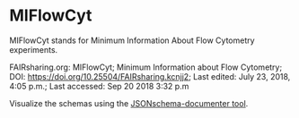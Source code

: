 MIFlowCyt
=========

MIFlowCyt stands for Minimum Information About Flow Cytometry experiments.

FAIRsharing.org: MIFlowCyt; Minimum Information about Flow Cytometry; DOI: https://doi.org/10.25504/FAIRsharing.kcnjj2; Last edited: July 23, 2018, 4:05 p.m.; Last accessed: Sep 20 2018 3:32 p.m 

Visualize the schemas using the [JSONschema-documenter tool](https://fairsharing.github.io/JSONschema-documenter/?parameters={%22target%22:%22https://w3id.org/mircat/miflowcyt/schema/miflowcyt_schema.json%22,%22display%22:%22grid%22}).
